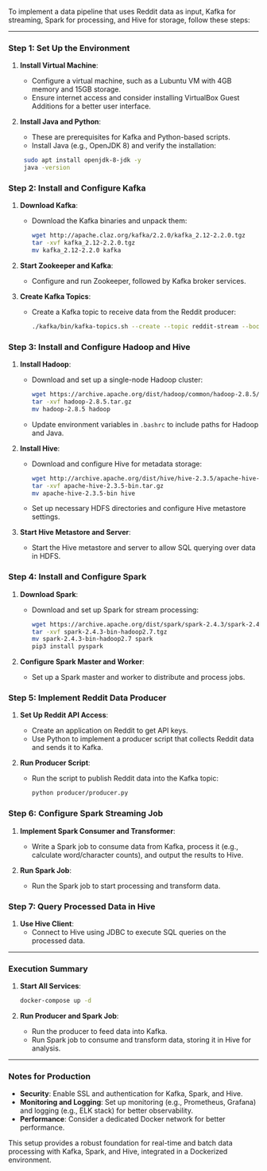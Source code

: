 To implement a data pipeline that uses Reddit data as input, Kafka for streaming, Spark for processing, and Hive for storage, follow these steps:

---

### Step 1: Set Up the Environment

1. **Install Virtual Machine**:
   - Configure a virtual machine, such as a Lubuntu VM with 4GB memory and 15GB storage.
   - Ensure internet access and consider installing VirtualBox Guest Additions for a better user interface.

2. **Install Java and Python**:
   - These are prerequisites for Kafka and Python-based scripts.
   - Install Java (e.g., OpenJDK 8) and verify the installation:

    ```bash
     sudo apt install openjdk-8-jdk -y
     java -version
     ```

### Step 2: Install and Configure Kafka

1. **Download Kafka**:
   - Download the Kafka binaries and unpack them:
     ```bash
     wget http://apache.claz.org/kafka/2.2.0/kafka_2.12-2.2.0.tgz
     tar -xvf kafka_2.12-2.2.0.tgz
     mv kafka_2.12-2.2.0 kafka
     ```

2. **Start Zookeeper and Kafka**:
   - Configure and run Zookeeper, followed by Kafka broker services.

3. **Create Kafka Topics**:
   - Create a Kafka topic to receive data from the Reddit producer:
     ```bash
     ./kafka/bin/kafka-topics.sh --create --topic reddit-stream --bootstrap-server localhost:9094
     ```

### Step 3: Install and Configure Hadoop and Hive

1. **Install Hadoop**:
   - Download and set up a single-node Hadoop cluster:
     ```bash
     wget https://archive.apache.org/dist/hadoop/common/hadoop-2.8.5/hadoop-2.8.5.tar.gz
     tar -xvf hadoop-2.8.5.tar.gz
     mv hadoop-2.8.5 hadoop
     ```
   - Update environment variables in `.bashrc` to include paths for Hadoop and Java.

2. **Install Hive**:
   - Download and configure Hive for metadata storage:
     ```bash
     wget http://archive.apache.org/dist/hive/hive-2.3.5/apache-hive-2.3.5-bin.tar.gz
     tar -xvf apache-hive-2.3.5-bin.tar.gz
     mv apache-hive-2.3.5-bin hive
     ```
   - Set up necessary HDFS directories and configure Hive metastore settings.

3. **Start Hive Metastore and Server**:
   - Start the Hive metastore and server to allow SQL querying over data in HDFS.

### Step 4: Install and Configure Spark

1. **Download Spark**:
   - Download and set up Spark for stream processing:
     ```bash
     wget https://archive.apache.org/dist/spark/spark-2.4.3/spark-2.4.3-bin-hadoop2.7.tgz
     tar -xvf spark-2.4.3-bin-hadoop2.7.tgz
     mv spark-2.4.3-bin-hadoop2.7 spark
     pip3 install pyspark
     ```

2. **Configure Spark Master and Worker**:
   - Set up a Spark master and worker to distribute and process jobs.

### Step 5: Implement Reddit Data Producer

1. **Set Up Reddit API Access**:
   - Create an application on Reddit to get API keys.
   - Use Python to implement a producer script that collects Reddit data and sends it to Kafka.

2. **Run Producer Script**:
   - Run the script to publish Reddit data into the Kafka topic:
     ```bash
     python producer/producer.py
     ```

### Step 6: Configure Spark Streaming Job

1. **Implement Spark Consumer and Transformer**:
   - Write a Spark job to consume data from Kafka, process it (e.g., calculate word/character counts), and output the results to Hive.

2. **Run Spark Job**:
   - Run the Spark job to start processing and transform data.

### Step 7: Query Processed Data in Hive

1. **Use Hive Client**:
   - Connect to Hive using JDBC to execute SQL queries on the processed data.

---

### Execution Summary

1. **Start All Services**:
   ```bash
   docker-compose up -d
   ```

2. **Run Producer and Spark Job**:
   - Run the producer to feed data into Kafka.
   - Run Spark job to consume and transform data, storing it in Hive for analysis.

---

### Notes for Production

- **Security**: Enable SSL and authentication for Kafka, Spark, and Hive.
- **Monitoring and Logging**: Set up monitoring (e.g., Prometheus, Grafana) and logging (e.g., ELK stack) for better observability.
- **Performance**: Consider a dedicated Docker network for better performance.

This setup provides a robust foundation for real-time and batch data processing with Kafka, Spark, and Hive, integrated in a Dockerized environment.